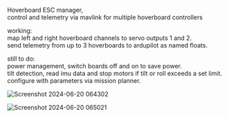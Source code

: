 Hoverboard ESC manager,    
 control and telemetry via mavlink for multiple hoverboard controllers

working:    
map left and right hoverboard channels to servo outputs 1 and 2.     
send telemetry from up to 3 hoverboards to ardupilot as named floats. 

still to do:    
power management, switch boards off and on to save power.        
tilt detection, read imu data and stop motors if tilt or roll exceeds a set limit.     
configure with parameters via mission planner. 


![Screenshot 2024-06-20 064302](https://github.com/geofrancis/Hoverboard_MAVLINK_RC_Telemetry/assets/5570278/07d68d38-3a74-4209-8ff4-57d675d888be)

![Screenshot 2024-06-20 065021](https://github.com/geofrancis/Hoverboard_MAVLINK_RC_Telemetry/assets/5570278/9b51a9fd-1ee1-4779-a814-7b1789b93073)
